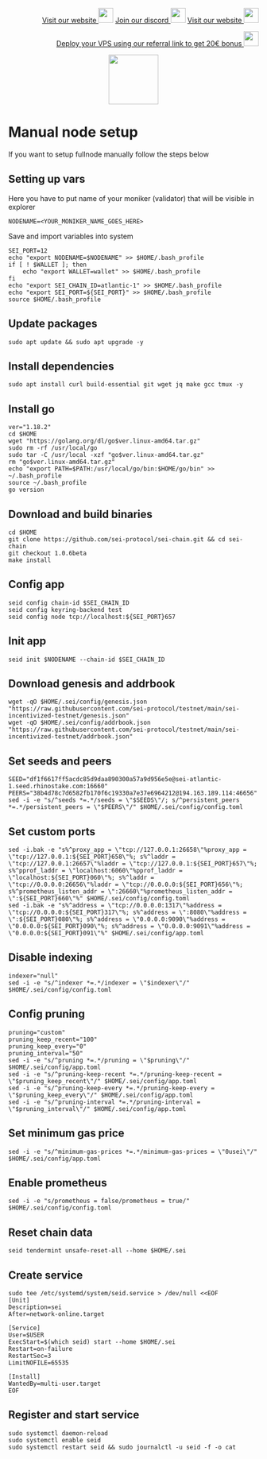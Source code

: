 <p style="font-size:14px" align="right">
<a href="https://kjnodes.com/" target="_blank">Visit our website <img src="https://user-images.githubusercontent.com/50621007/168689709-7e537ca6-b6b8-4adc-9bd0-186ea4ea4aed.png" width="30"/></a>
<a href="https://discord.gg/EY35ZzXY" target="_blank">Join our discord <img src="https://user-images.githubusercontent.com/50621007/176236430-53b0f4de-41ff-41f7-92a1-4233890a90c8.png" width="30"/></a>
<a href="https://kjnodes.com/" target="_blank">Visit our website <img src="https://user-images.githubusercontent.com/50621007/168689709-7e537ca6-b6b8-4adc-9bd0-186ea4ea4aed.png" width="30"/></a>
</p>

<p style="font-size:14px" align="right">
<a href="https://hetzner.cloud/?ref=y8pQKS2nNy7i" target="_blank">Deploy your VPS using our referral link to get 20€ bonus <img src="https://user-images.githubusercontent.com/50621007/174612278-11716b2a-d662-487e-8085-3686278dd869.png" width="30"/></a>
</p>

<p align="center">
  <img height="100" height="auto" src="https://user-images.githubusercontent.com/50621007/169664551-39020c2e-fa95-483b-916b-c52ce4cb907c.png">
</p>

# Manual node setup
If you want to setup fullnode manually follow the steps below

## Setting up vars
Here you have to put name of your moniker (validator) that will be visible in explorer
```
NODENAME=<YOUR_MONIKER_NAME_GOES_HERE>
```

Save and import variables into system
```
SEI_PORT=12
echo "export NODENAME=$NODENAME" >> $HOME/.bash_profile
if [ ! $WALLET ]; then
	echo "export WALLET=wallet" >> $HOME/.bash_profile
fi
echo "export SEI_CHAIN_ID=atlantic-1" >> $HOME/.bash_profile
echo "export SEI_PORT=${SEI_PORT}" >> $HOME/.bash_profile
source $HOME/.bash_profile
```

## Update packages
```
sudo apt update && sudo apt upgrade -y
```

## Install dependencies
```
sudo apt install curl build-essential git wget jq make gcc tmux -y
```

## Install go
```
ver="1.18.2"
cd $HOME
wget "https://golang.org/dl/go$ver.linux-amd64.tar.gz"
sudo rm -rf /usr/local/go
sudo tar -C /usr/local -xzf "go$ver.linux-amd64.tar.gz"
rm "go$ver.linux-amd64.tar.gz"
echo "export PATH=$PATH:/usr/local/go/bin:$HOME/go/bin" >> ~/.bash_profile
source ~/.bash_profile
go version
```

## Download and build binaries
```
cd $HOME
git clone https://github.com/sei-protocol/sei-chain.git && cd sei-chain
git checkout 1.0.6beta
make install 
```

## Config app
```
seid config chain-id $SEI_CHAIN_ID
seid config keyring-backend test
seid config node tcp://localhost:${SEI_PORT}657
```

## Init app
```
seid init $NODENAME --chain-id $SEI_CHAIN_ID
```

## Download genesis and addrbook
```
wget -qO $HOME/.sei/config/genesis.json "https://raw.githubusercontent.com/sei-protocol/testnet/main/sei-incentivized-testnet/genesis.json"
wget -qO $HOME/.sei/config/addrbook.json "https://raw.githubusercontent.com/sei-protocol/testnet/main/sei-incentivized-testnet/addrbook.json"
```

## Set seeds and peers
```
SEED="df1f6617ff5acdc85d9daa890300a57a9d956e5e@sei-atlantic-1.seed.rhinostake.com:16660"
PEERS="38b4d78c7d6582fb170f6c19330a7e37e6964212@194.163.189.114:46656"
sed -i -e "s/^seeds *=.*/seeds = \"$SEEDS\"/; s/^persistent_peers *=.*/persistent_peers = \"$PEERS\"/" $HOME/.sei/config/config.toml
```

## Set custom ports
```
sed -i.bak -e "s%^proxy_app = \"tcp://127.0.0.1:26658\"%proxy_app = \"tcp://127.0.0.1:${SEI_PORT}658\"%; s%^laddr = \"tcp://127.0.0.1:26657\"%laddr = \"tcp://127.0.0.1:${SEI_PORT}657\"%; s%^pprof_laddr = \"localhost:6060\"%pprof_laddr = \"localhost:${SEI_PORT}060\"%; s%^laddr = \"tcp://0.0.0.0:26656\"%laddr = \"tcp://0.0.0.0:${SEI_PORT}656\"%; s%^prometheus_listen_addr = \":26660\"%prometheus_listen_addr = \":${SEI_PORT}660\"%" $HOME/.sei/config/config.toml
sed -i.bak -e "s%^address = \"tcp://0.0.0.0:1317\"%address = \"tcp://0.0.0.0:${SEI_PORT}317\"%; s%^address = \":8080\"%address = \":${SEI_PORT}080\"%; s%^address = \"0.0.0.0:9090\"%address = \"0.0.0.0:${SEI_PORT}090\"%; s%^address = \"0.0.0.0:9091\"%address = \"0.0.0.0:${SEI_PORT}091\"%" $HOME/.sei/config/app.toml
```

## Disable indexing
```
indexer="null"
sed -i -e "s/^indexer *=.*/indexer = \"$indexer\"/" $HOME/.sei/config/config.toml
```

## Config pruning
```
pruning="custom"
pruning_keep_recent="100"
pruning_keep_every="0"
pruning_interval="50"
sed -i -e "s/^pruning *=.*/pruning = \"$pruning\"/" $HOME/.sei/config/app.toml
sed -i -e "s/^pruning-keep-recent *=.*/pruning-keep-recent = \"$pruning_keep_recent\"/" $HOME/.sei/config/app.toml
sed -i -e "s/^pruning-keep-every *=.*/pruning-keep-every = \"$pruning_keep_every\"/" $HOME/.sei/config/app.toml
sed -i -e "s/^pruning-interval *=.*/pruning-interval = \"$pruning_interval\"/" $HOME/.sei/config/app.toml
```

## Set minimum gas price
```
sed -i -e "s/^minimum-gas-prices *=.*/minimum-gas-prices = \"0usei\"/" $HOME/.sei/config/app.toml
```

## Enable prometheus
```
sed -i -e "s/prometheus = false/prometheus = true/" $HOME/.sei/config/config.toml
```

## Reset chain data
```
seid tendermint unsafe-reset-all --home $HOME/.sei
```

## Create service
```
sudo tee /etc/systemd/system/seid.service > /dev/null <<EOF
[Unit]
Description=sei
After=network-online.target

[Service]
User=$USER
ExecStart=$(which seid) start --home $HOME/.sei
Restart=on-failure
RestartSec=3
LimitNOFILE=65535

[Install]
WantedBy=multi-user.target
EOF
```

## Register and start service
```
sudo systemctl daemon-reload
sudo systemctl enable seid
sudo systemctl restart seid && sudo journalctl -u seid -f -o cat
```
